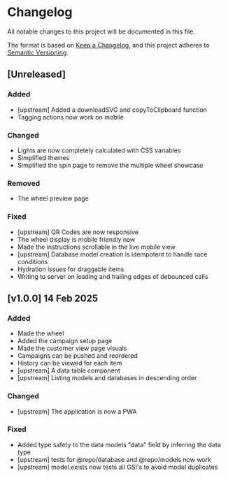 
# Changelog

All notable changes to this project will be documented in this file.

The format is based on [Keep a Changelog](https://keepachangelog.com/en/1.0.0/),
and this project adheres to [Semantic Versioning](https://semver.org/spec/v2.0.0.html).

## [Unreleased] 
### Added
- [upstream] Added a downloadSVG and copyToClipboard function
- Tagging actions now work on mobile
### Changed
- Lights are now completely calculated with CSS variables
- Simplified themes
- Simplified the spin page to remove the multiple wheel showcase
### Removed
- The wheel preview page
### Fixed
- [upstream] QR Codes are now responsive
- The wheel display is mobile friendly now
- Made the instructions scrollable in the live mobile view
- [upstream] Database model creation is idempotent to handle race conditions
- Hydration issues for draggable items
- Writing to server on leading and trailing edges of debounced calls


## [v1.0.0] 14 Feb 2025
### Added
- Made the wheel
- Added the campaign setup page
- Made the customer view page visuals
- Campaigns can be pushed and reordered
- History can be viewed for each item
- [upstream] A data table component
- [upstream] Listing models and databases in descending order
### Changed
- [upstream] The application is now a PWA
### Fixed
- Added type safety to the data models "data" field by inferring the data type
- [upstream] tests for @repo/database and @repo/models now work
- [upstream] model.exists now tests all GSI's to avoid model duplicates

